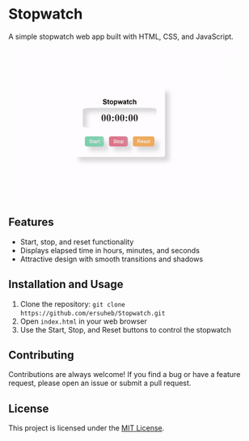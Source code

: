 # Stopwatch

A simple stopwatch web app built with HTML, CSS, and JavaScript.

![Stopwatch Demo](./demo.gif)


## Features

- Start, stop, and reset functionality
- Displays elapsed time in hours, minutes, and seconds
- Attractive design with smooth transitions and shadows

## Installation and Usage

1. Clone the repository: `git clone https://github.com/ersuheb/Stopwatch.git`
2. Open `index.html` in your web browser
3. Use the Start, Stop, and Reset buttons to control the stopwatch

## Contributing

Contributions are always welcome! If you find a bug or have a feature request, please open an issue or submit a pull request.

## License

This project is licensed under the [MIT License](./LICENSE).
